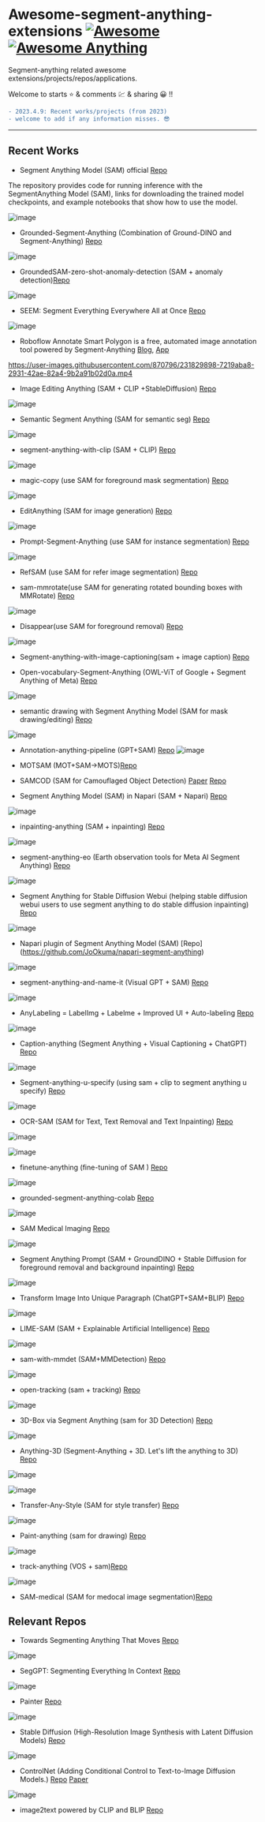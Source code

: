 #  Awesome-segment-anything-extensions [![Awesome](https://awesome.re/badge.svg)](https://awesome.re) [![Awesome Anything](https://img.shields.io/badge/Awesome-Anything-blue)](https://github.com/topics/awesome)


Segment-anything related awesome extensions/projects/repos/applications.

Welcome to starts ⭐ & comments 💹 & sharing 😀 !!

```diff
- 2023.4.9: Recent works/projects (from 2023) 
- welcome to add if any information misses. 😎
```

---


## Recent Works
- Segment Anything Model (SAM) official [Repo](https://github.com/facebookresearch/segment-anything)

The repository provides code for running inference with the SegmentAnything Model (SAM), links for downloading the trained model checkpoints, and example notebooks that show how to use the model.

![image](https://user-images.githubusercontent.com/65257938/230819542-5e82c99a-1c5b-43a2-9118-e79cfd2b377f.png)

- Grounded-Segment-Anything (Combination of Ground-DINO and Segment-Anything) [Repo](https://github.com/IDEA-Research/Grounded-Segment-Anything#grounded-segment-anything)

![image](https://user-images.githubusercontent.com/65257938/230819682-b2987eb9-24dd-467b-b7e2-203236f4c969.png)

- GroundedSAM-zero-shot-anomaly-detection (SAM + anomaly detection)[Repo](https://github.com/caoyunkang/GroundedSAM-zero-shot-anomaly-detection)

![image](https://user-images.githubusercontent.com/65257938/230824120-4efa057e-6a0f-41d5-b995-768496d1edcc.png)

- SEEM: Segment Everything Everywhere All at Once [Repo](https://github.com/UX-Decoder/Segment-Everything-Everywhere-All-At-Once)

![image](https://user-images.githubusercontent.com/65257938/232041952-4d480b93-56ce-401c-954a-d37e1f72cd5a.png)


- Roboflow Annotate Smart Polygon is a free, automated image annotation tool powered by Segment-Anything [Blog](https://blog.roboflow.com/label-data-segment-anything-model-sam/), [App](https://app.roboflow.com)

https://user-images.githubusercontent.com/870796/231829898-7219aba8-2931-42ae-82a4-9b2a91b02d0a.mp4


- Image Editing Anything (SAM + CLIP +StableDiffusion) [Repo](https://github.com/feizc/IEA)

![image](https://user-images.githubusercontent.com/65257938/231331898-cfac7986-1638-4059-8bb5-56227256b0a6.png)

- Semantic Segment Anything (SAM for semantic seg) [Repo](https://github.com/fudan-zvg/Semantic-Segment-Anything)

![image](https://user-images.githubusercontent.com/65257938/231338058-34f36f1d-4aad-404d-8c0c-13a5de3b14c0.png)


- segment-anything-with-clip (SAM + CLIP) [Repo](https://github.com/Curt-Park/segment-anything-with-clip)
 
![image](https://user-images.githubusercontent.com/65257938/230819815-f20f80db-f234-45e3-a9ce-7638c564ce22.png)


- magic-copy (use SAM for foreground mask segmentation) [Repo](https://github.com/kevmo314/magic-copy)
 
![image](https://user-images.githubusercontent.com/65257938/230820035-216af991-6cf5-4207-9a25-40e7564a3cd1.png)

- EditAnything (SAM for image generation) [Repo](https://github.com/sail-sg/EditAnything)

![image](https://user-images.githubusercontent.com/65257938/230915204-70634971-e6cf-4a7c-88f7-388265e9cf3b.png)


- Prompt-Segment-Anything (use SAM for instance segmentation) [Repo](https://github.com/RockeyCoss/Prompt-Segment-Anything)
 
![image](https://user-images.githubusercontent.com/65257938/230820059-77098b16-a15e-4563-8a09-919ab49d3a0f.png)

- RefSAM (use SAM for refer image segmentation) [Repo](https://github.com/helblazer811/RefSAM)

- sam-mmrotate(use SAM for generating rotated bounding boxes with MMRotate) [Repo](https://github.com/Li-Qingyun/sam-mmrotate)
 
![image](https://user-images.githubusercontent.com/65257938/230820243-c301554b-bccb-477f-aa28-f69865f6afeb.png)

- Disappear(use SAM for foreground removal) [Repo](https://github.com/jinfagang/Disappear)
 
![image](https://user-images.githubusercontent.com/65257938/230820344-18c7d48c-3704-4c91-b93a-e4999e1b9539.png)

- Segment-anything-with-image-captioning(sam + image caption) [Repo](https://github.com/bnabis93/segment-anything-image-search)


- Open-vocabulary-Segment-Anything (OWL-ViT of Google + Segment Anything of Meta) [Repo](https://github.com/ngthanhtin/owlvit_segment_anything)

![image](https://user-images.githubusercontent.com/65257938/230872515-7ea34489-2422-4bcf-aa05-1dd6adbb420c.png)

- semantic drawing with Segment Anything Model (SAM for mask drawing/editing) [Repo](https://github.com/lujiazho/SegDrawer)

![image](https://user-images.githubusercontent.com/65257938/230872776-454f7d84-995f-45b3-9586-315199c8aa72.png)

- Annotation-anything-pipeline (GPT+SAM) [Repo](https://github.com/Yuqifan1117/Annotation-anything-pipeline)
![image](https://user-images.githubusercontent.com/65257938/230908343-be5840bc-d824-4cbd-b881-9842e2d23844.png)

- MOTSAM (MOT+SAM->MOTS)[Repo](https://github.com/BingfengYan/MOTSAM)

- SAMCOD (SAM for Camouflaged Object Detection) [Paper](https://arxiv.org/abs/2304.04709) [Repo](https://github.com/luckybird1994/SAMCOD)

- Segment Anything Model (SAM) in Napari (SAM + Napari) [Repo](https://github.com/MIC-DKFZ/napari-sam)

![image](https://user-images.githubusercontent.com/65257938/231332215-abacbf73-f2af-4ec9-a36f-0d6d973406ee.png)

- inpainting-anything (SAM + inpainting) [Repo](https://github.com/geekyutao/Inpaint-Anything)

![image](https://user-images.githubusercontent.com/65257938/231332320-d8d43a47-e416-404a-bab9-a4bfc7bf82f3.png)

- segment-anything-eo (Earth observation tools for Meta AI Segment Anything) [Repo](https://github.com/aliaksandr960/segment-anything-eo)

![image](https://user-images.githubusercontent.com/65257938/231364402-c98bd73f-5d95-4d46-8904-7a92d24c297c.png)

- Segment Anything for Stable Diffusion Webui (helping stable diffusion webui users to use segment anything to do stable diffusion inpainting) [Repo]()

![image](https://user-images.githubusercontent.com/65257938/231364701-54314d6b-2a93-4485-a266-9ccb20247839.png)

- Napari plugin of Segment Anything Model (SAM) [Repo] (https://github.com/JoOkuma/napari-segment-anything)

![image](https://user-images.githubusercontent.com/65257938/231364852-7af40363-e733-4bc6-9c42-e7411e105702.png)

- segment-anything-and-name-it (Visual GPT + SAM) [Repo](https://github.com/Cheems-Seminar/segment-anything-and-name-it)

![image](https://user-images.githubusercontent.com/65257938/231365544-b88a8628-c396-4263-8d7a-baa1d35717d7.png)

- AnyLabeling = LabelImg + Labelme + Improved UI + Auto-labeling [Repo](https://github.com/vietanhdev/anylabeling)

![image](https://user-images.githubusercontent.com/65257938/231440358-7a02df55-b578-4f82-b97e-42f9f8d93373.png)

- Caption-anything (Segment Anything + Visual Captioning + ChatGPT) [Repo](https://github.com/ttengwang/Caption-Anything)

![image](https://user-images.githubusercontent.com/65257938/231440778-d1ae3cf3-a0ba-448c-adfe-a6fa1648ee20.png)

- Segment-anything-u-specify (using sam + clip to segment anything u specify) [Repo](https://github.com/MaybeShewill-CV/segment-anything-u-specify)

![image](https://user-images.githubusercontent.com/65257938/231503241-989932a2-0d9a-4d5c-9f0f-e376c4142f04.png)

- OCR-SAM (SAM for Text, Text Removal and Text Inpainting) [Repo](https://github.com/yeungchenwa/OCR-SAM)

![image](https://user-images.githubusercontent.com/65257938/231627848-0bc2b802-d273-4dce-875f-719db28fc7f2.png)

![image](https://user-images.githubusercontent.com/65257938/231628050-286362f5-4bf9-40b5-9bfb-a3610c40eba9.png)


- finetune-anything (fine-tuning of SAM ) [Repo]()

![image](https://user-images.githubusercontent.com/65257938/231627697-4d74bab5-12ea-47b5-afd6-e03635e7ebba.png)


- grounded-segment-anything-colab [Repo](https://github.com/camenduru/grounded-segment-anything-colab)

![image](https://user-images.githubusercontent.com/65257938/231627733-cc0787ec-d64b-46a2-b2d1-19b6c2c196e9.png)


- SAM Medical Imaging [Repo](https://github.com/amine0110/SAM-Medical-Imaging)

![image](https://user-images.githubusercontent.com/65257938/231628357-e004ee33-32a0-4f4b-9ec4-63a2bc3a6ea5.png)

- Segment Anything Prompt (SAM + GroundDINO + Stable Diffusion for foreground removal and background inpainting) [Repo](https://github.com/jinfagang/SegAnythingPro)

![image](https://user-images.githubusercontent.com/65257938/231687136-b4a393ff-c5e1-4812-9296-7d7aa656283e.png)

- Transform Image Into Unique Paragraph (ChatGPT+SAM+BLIP) [Repo](https://github.com/showlab/Image2Paragraph)

![image](https://user-images.githubusercontent.com/65257938/231750419-7194770c-30a2-417d-8467-3901c8a8f3e0.png)


- LIME-SAM (SAM +  Explainable Artificial Intelligence) [Repo](https://github.com/jaydeep-work/LIME-SAM)

![image](https://user-images.githubusercontent.com/65257938/231751670-474c8e4f-15f3-4e34-bc12-e28052b3c717.png)

- sam-with-mmdet (SAM+MMDetection) [Repo](https://github.com/liuyanyi/sam-with-mmdet)

![image](https://user-images.githubusercontent.com/65257938/231974436-64a1b6f2-70d0-4cc0-a963-67a4ad39def8.png)

- open-tracking (sam + tracking) [Repo](https://github.com/open-mmlab/playground/#-open-tracking)

![image](https://user-images.githubusercontent.com/65257938/231975263-4d4e33f8-1429-437a-9325-70cf4acc8731.png)

- 3D-Box via Segment Anything (sam for 3D Detection) [Repo](https://github.com/dvlab-research/3D-Box-Segment-Anything)

![image](https://user-images.githubusercontent.com/65257938/232042932-f9f9ff65-e2d1-4bbf-92ec-1e40ceb813bf.png)

- Anything-3D (Segment-Anything + 3D. Let's lift the anything to 3D) [Repo](https://github.com/Anything-of-anything/Anything-3D)

![image](https://user-images.githubusercontent.com/65257938/232356082-25300903-299c-451f-aeb8-902e08ed44ed.png)

![image](https://user-images.githubusercontent.com/65257938/232356106-b6036694-c734-4f0d-8faf-434f6b2f773d.png)

- Transfer-Any-Style (SAM for style transfer) [Repo](https://github.com/Anything-of-anything/Transfer-Any-Style)

![image](https://user-images.githubusercontent.com/65257938/232356280-d16793b5-f6d7-4ec1-b77a-ef3e0791454c.png)


- Paint-anything (sam for drawing) [Repo](https://github.com/Huage001/Paint-Anything)

![image](https://user-images.githubusercontent.com/65257938/232356394-7727d33a-8d1f-4b92-9c5e-4ef6c6663d26.png)

- track-anything (VOS + sam)[Repo](https://github.com/gaomingqi/Track-Anything)

![image](https://user-images.githubusercontent.com/65257938/232747440-cce172e1-c7bf-4ecc-9e60-b04f072af16c.png)

- SAM-medical (SAM for medocal image segmentation)[Repo](https://github.com/hitachinsk/SAM-Medical)

## Relevant Repos

- Towards Segmenting Anything That Moves [Repo](https://github.com/achalddave/segment-any-moving)

![image](https://user-images.githubusercontent.com/65257938/231467307-93900825-e436-4847-a16f-8fc6d692666e.png)

- SegGPT: Segmenting Everything In Context [Repo](https://github.com/baaivision/Painter)

![image](https://user-images.githubusercontent.com/65257938/231467850-cae7c7cd-21b6-49df-8c5d-fddd405f24ea.png)

- Painter [Repo](https://github.com/baaivision/Painter)

![image](https://user-images.githubusercontent.com/65257938/231469147-eb3709a2-08ea-4320-a461-7589a4950683.png)


- Stable Diffusion (High-Resolution Image Synthesis with Latent Diffusion Models) [Repo](https://github.com/CompVis/stable-diffusion)

![image](https://user-images.githubusercontent.com/65257938/231468134-747e79ae-9325-4d63-b5a3-ad6676d92757.png)

- ControlNet (Adding Conditional Control to Text-to-Image Diffusion Models.) [Repo](https://github.com/lllyasviel/ControlNet) [Paper](https://arxiv.org/abs/2302.05543)

![image](https://user-images.githubusercontent.com/65257938/231468301-ca80309b-1c01-474b-9631-c8297784d611.png)

- image2text powered by CLIP and BLIP [Repo](https://github.com/pharmapsychotic/clip-interrogator)





